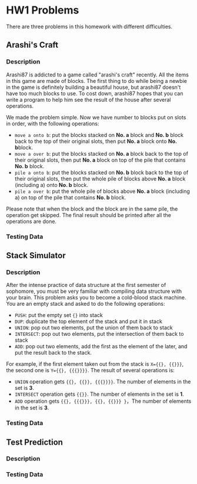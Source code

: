 # HW1 Problems
There are three problems in this homework with different difficulties.

## Arashi's Craft
### Description
Arashi87 is addicted to a game called "arashi's craft" recently. All the items in this game are made of blocks. The first thing to do while being a newbie in the game is definitely building a beautiful house, but arashi87 doesn't have too much blocks to use. To cost down, arashi87 hopes that you can write a program to help him see the result of the house after several operations.

We made the problem simple. Now we have number  to  blocks put on  slots in order, with the following operations:

* `move a onto b`: put the blocks stacked on **No. a** block and **No. b** block back to the top of their original slots, then put **No. a** block onto **No. b**block.
* `move a over b`: put the blocks stacked on **No. a** block back to the top of their original slots, then put **No. a** block on top of the pile that contains **No. b** block.
* `pile a onto b`: put the blocks stacked on **No. b** block back to the top of their original slots, then put the whole pile of blocks above **No. a** block (including a) onto **No. b** block.
* `pile a over b`: put the whole pile of blocks above **No. a** block (including a) on top of the pile that contains **No. b** block.

Please note that when the block  and the block  are in the same pile, the operation get skipped. The final result should be printed after all the operations are done.
### Testing Data

## Stack Simulator
### Description
After the intense practice of data structure at the first semester of sophomore, you must be very familiar with compiling data structure with your brain. This problem asks you to become a cold-blood stack machine. You are an empty stack and asked to do the following operations:

* `PUSH`: put the empty set `{}` into stack
* `DUP`: duplicate the top element of the stack and put it in stack
* `UNION`: pop out two elements, put the union of them back to stack
* `INTERSECT`: pop out two elements, put the intersection of them back to stack
* `ADD`: pop out two elements, add the first as the element of the later, and put the result back to the stack.

For example, if the first element taken out from the stack is `X={{}, {{}}}`, the second one is `Y={{}, {{{}}}}`. The result of several operations is:
* `UNION` operation gets `{{}, {{}}, {{{}}}}`. The number of elements in the set is **3**.
* `INTERSECT` operation gets `{{}}`. The number of elements in the set is **1**.
* `ADD` operation gets `{{}, {{{}}}, {{}, {{}}} }`，The number of elements in the set is **3**.
### Testing Data
## Test Prediction 
### Description
### Testing Data
